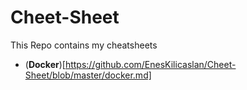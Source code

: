# Cheet-Sheet


This Repo contains my cheatsheets

- (**Docker**)[https://github.com/EnesKilicaslan/Cheet-Sheet/blob/master/docker.md]
